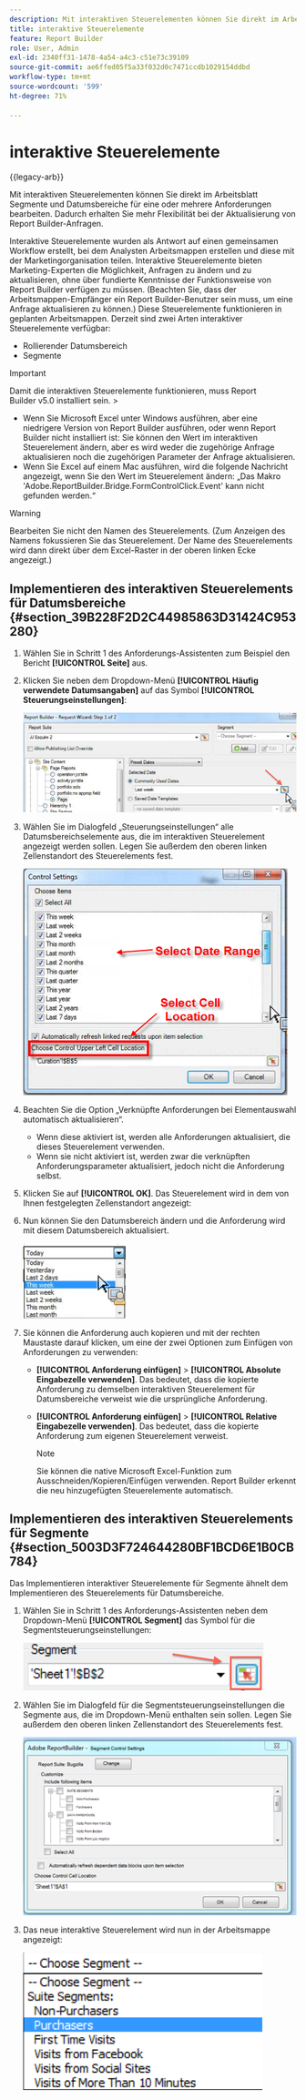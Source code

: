 ```yaml
---
description: Mit interaktiven Steuerelementen können Sie direkt im Arbeitsblatt Segmente und Datumsbereiche für eine oder mehrere Anforderungen bearbeiten. Dadurch erhalten Sie mehr Flexibilität bei der Aktualisierung von Report Builder-Anfragen.
title: interaktive Steuerelemente
feature: Report Builder
role: User, Admin
exl-id: 2340ff31-1478-4a54-a4c3-c51e73c39109
source-git-commit: ae6ffed05f5a33f032d0c7471ccdb1029154ddbd
workflow-type: tm+mt
source-wordcount: '599'
ht-degree: 71%

---
```


# interaktive Steuerelemente

{{legacy-arb}}

Mit interaktiven Steuerelementen können Sie direkt im Arbeitsblatt Segmente und Datumsbereiche für eine oder mehrere Anforderungen bearbeiten. Dadurch erhalten Sie mehr Flexibilität bei der Aktualisierung von Report Builder-Anfragen.

Interaktive Steuerelemente wurden als Antwort auf einen gemeinsamen Workflow erstellt, bei dem Analysten Arbeitsmappen erstellen und diese mit der Marketingorganisation teilen. Interaktive Steuerelemente bieten Marketing-Experten die Möglichkeit, Anfragen zu ändern und zu aktualisieren, ohne über fundierte Kenntnisse der Funktionsweise von Report Builder verfügen zu müssen. (Beachten Sie, dass der Arbeitsmappen-Empfänger ein Report Builder-Benutzer sein muss, um eine Anfrage aktualisieren zu können.) Diese Steuerelemente funktionieren in geplanten Arbeitsmappen. Derzeit sind zwei Arten interaktiver Steuerelemente verfügbar:

* Rollierender Datumsbereich
* Segmente

>[!IMPORTANT]
>
>Damit die interaktiven Steuerelemente funktionieren, muss Report Builder v5.0 installiert sein. >
>* Wenn Sie Microsoft Excel unter Windows ausführen, aber eine niedrigere Version von Report Builder ausführen, oder wenn Report Builder nicht installiert ist: Sie können den Wert im interaktiven Steuerelement ändern, aber es wird weder die zugehörige Anfrage aktualisieren noch die zugehörigen Parameter der Anfrage aktualisieren.
>* Wenn Sie Excel auf einem Mac ausführen, wird die folgende Nachricht angezeigt, wenn Sie den Wert im Steuerelement ändern: „Das Makro &#39;Adobe.ReportBuilder.Bridge.FormControlClick.Event&#39; kann nicht gefunden werden.“
>

>[!WARNING]
>
>Bearbeiten Sie nicht den Namen des Steuerelements. (Zum Anzeigen des Namens fokussieren Sie das Steuerelement. Der Name des Steuerelements wird dann direkt über dem Excel-Raster in der oberen linken Ecke angezeigt.)

## Implementieren des interaktiven Steuerelements für Datumsbereiche {#section_39B228F2D2C44985863D31424C953280}

1. Wählen Sie in Schritt 1 des Anforderungs-Assistenten zum Beispiel den Bericht **[!UICONTROL Seite]** aus.
1. Klicken Sie neben dem Dropdown-Menü **[!UICONTROL Häufig verwendete Datumsangaben]** auf das Symbol **[!UICONTROL Steuerungseinstellungen]**:

   ![Screenshot des Anforderungs-Assistenten, Schritt 1 mit hervorgehobenem Symbol für Kontrolleinstellungen. ](assets/date_range_control.png)

1. Wählen Sie im Dialogfeld „Steuerungseinstellungen“ alle Datumsbereichselemente aus, die im interaktiven Steuerelement angezeigt werden sollen. Legen Sie außerdem den oberen linken Zellenstandort des Steuerelements fest.

   ![Screenshot mit den ausgewählten Datumsbereichselementen und der Position der oberen linken Zelle.](assets/control_settings.png)

1. Beachten Sie die Option „Verknüpfte Anforderungen bei Elementauswahl automatisch aktualisieren“.

   * Wenn diese aktiviert ist, werden alle Anforderungen aktualisiert, die dieses Steuerelement verwenden.
   * Wenn sie nicht aktiviert ist, werden zwar die verknüpften Anforderungsparameter aktualisiert, jedoch nicht die Anforderung selbst.

1. Klicken Sie auf **[!UICONTROL OK]**. Das Steuerelement wird in dem von Ihnen festgelegten Zellenstandort angezeigt:

1. Nun können Sie den Datumsbereich ändern und die Anforderung wird mit diesem Datumsbereich aktualisiert.

   ![Screenshot mit dem ausgewählten Datumsbereich.](assets/date_range_control_interactive.png)

1. Sie können die Anforderung auch kopieren und mit der rechten Maustaste darauf klicken, um eine der zwei Optionen zum Einfügen von Anforderungen zu verwenden:

   * **[!UICONTROL Anforderung einfügen]** > **[!UICONTROL Absolute Eingabezelle verwenden]**. Das bedeutet, dass die kopierte Anforderung zu demselben interaktiven Steuerelement für Datumsbereiche verweist wie die ursprüngliche Anforderung.

   * **[!UICONTROL Anforderung einfügen]** > **[!UICONTROL Relative Eingabezelle verwenden]**. Das bedeutet, dass die kopierte Anforderung zum eigenen Steuerelement verweist.

     >[!NOTE]
     >
     >Sie können die native Microsoft Excel-Funktion zum Ausschneiden/Kopieren/Einfügen verwenden. Report Builder erkennt die neu hinzugefügten Steuerelemente automatisch.

## Implementieren des interaktiven Steuerelements für Segmente {#section_5003D3F724644280BF1BCD6E1B0CB784}

Das Implementieren interaktiver Steuerelemente für Segmente ähnelt dem Implementieren des Steuerelements für Datumsbereiche.

1. Wählen Sie in Schritt 1 des Anforderungs-Assistenten neben dem Dropdown-Menü **[!UICONTROL Segment]** das Symbol für die Segmentsteuerungseinstellungen:

   ![Screenshot des Symbols „Segmentsteuerungseinstellungen“.](assets/segment_interactive_1.png)

1. Wählen Sie im Dialogfeld für die Segmentsteuerungseinstellungen die Segmente aus, die im Dropdown-Menü enthalten sein sollen. Legen Sie außerdem den oberen linken Zellenstandort des Steuerelements fest.

   ![Screenshot mit den Einstellungen für die Segmentsteuerung mit den ausgewählten Segmenten und der Zellenposition.](assets/segment_drop_down_properties.png)

1. Das neue interaktive Steuerelement wird nun in der Arbeitsmappe angezeigt:

   ![Screenshot mit dem ausgewählten neuen interaktiven Steuerelement.](assets/segment_interactive_3.png)
